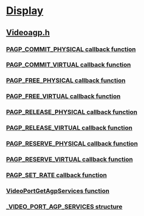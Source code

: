 # [Display](../_display/index.md)
## [Videoagp.h](index.md)
### [PAGP_COMMIT_PHYSICAL callback function](../videoagp/nc-videoagp-pagp_commit_physical.md)
### [PAGP_COMMIT_VIRTUAL callback function](../videoagp/nc-videoagp-pagp_commit_virtual.md)
### [PAGP_FREE_PHYSICAL callback function](../videoagp/nc-videoagp-pagp_free_physical.md)
### [PAGP_FREE_VIRTUAL callback function](../videoagp/nc-videoagp-pagp_free_virtual.md)
### [PAGP_RELEASE_PHYSICAL callback function](../videoagp/nc-videoagp-pagp_release_physical.md)
### [PAGP_RELEASE_VIRTUAL callback function](../videoagp/nc-videoagp-pagp_release_virtual.md)
### [PAGP_RESERVE_PHYSICAL callback function](../videoagp/nc-videoagp-pagp_reserve_physical.md)
### [PAGP_RESERVE_VIRTUAL callback function](../videoagp/nc-videoagp-pagp_reserve_virtual.md)
### [PAGP_SET_RATE callback function](../videoagp/nc-videoagp-pagp_set_rate.md)
### [VideoPortGetAgpServices function](../videoagp/nf-videoagp-videoportgetagpservices.md)
### [_VIDEO_PORT_AGP_SERVICES structure](../videoagp/ns-videoagp-_video_port_agp_services.md)
